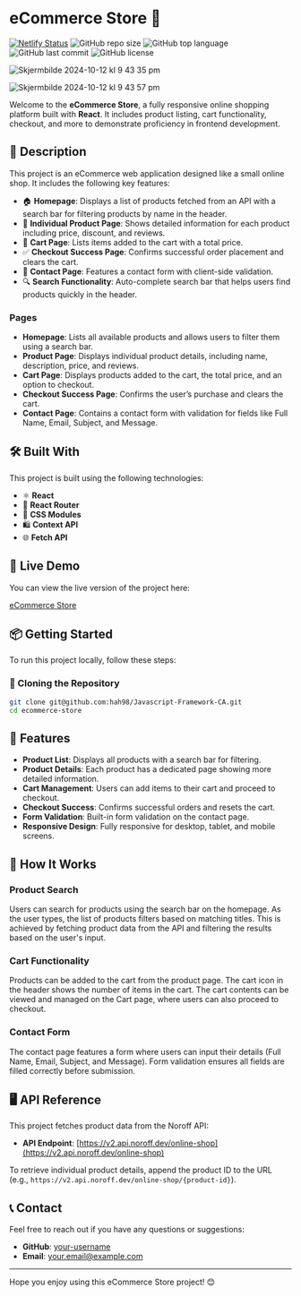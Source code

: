 # eCommerce Store 🛒

[![Netlify Status](https://api.netlify.com/api/v1/badges/76578210-c851-4321-8b36-301320e51040/deploy-status)](https://app.netlify.com/sites/jsframeworkcahah98/deploys)
![GitHub repo size](https://img.shields.io/github/repo-size/hah98/JavaScript-Frameworks-CA)
![GitHub top language](https://img.shields.io/github/languages/top/hah98/JavaScript-Frameworks-CA)
![GitHub last commit](https://img.shields.io/github/last-commit/hah98/JavaScript-Frameworks-CA)
![GitHub license](https://img.shields.io/github/license/hah98/JavaScript-Frameworks-CA)

![Skjermbilde 2024-10-12 kl  9 43 35 pm](https://github.com/user-attachments/assets/58c60932-0745-47d9-badb-0862d3585d9f)

![Skjermbilde 2024-10-12 kl  9 43 57 pm](https://github.com/user-attachments/assets/ca4b34a7-8f1c-4ff5-95a9-f86eaddfd619)


Welcome to the **eCommerce Store**, a fully responsive online shopping platform built with **React**. It includes product listing, cart functionality, checkout, and more to demonstrate proficiency in frontend development.

## 📜 Description

This project is an eCommerce web application designed like a small online shop. It includes the following key features:

- 🏠 **Homepage**: Displays a list of products fetched from an API with a search bar for filtering products by name in the header.
- 📄 **Individual Product Page**: Shows detailed information for each product including price, discount, and reviews.
- 🛒 **Cart Page**: Lists items added to the cart with a total price.
- ✅ **Checkout Success Page**: Confirms successful order placement and clears the cart.
- 📝 **Contact Page**: Features a contact form with client-side validation.
- 🔍 **Search Functionality**: Auto-complete search bar that helps users find products quickly in the header.
  
### Pages

- **Homepage**: Lists all available products and allows users to filter them using a search bar.
- **Product Page**: Displays individual product details, including name, description, price, and reviews.
- **Cart Page**: Displays products added to the cart, the total price, and an option to checkout.
- **Checkout Success Page**: Confirms the user’s purchase and clears the cart.
- **Contact Page**: Contains a contact form with validation for fields like Full Name, Email, Subject, and Message.

## 🛠️ Built With

This project is built using the following technologies:

- ⚛️ **React**
- 🧰 **React Router**
- 🎨 **CSS Modules**
- 🛍️ **Context API**
- 🌐 **Fetch API**

## 🚀 Live Demo

You can view the live version of the project here:

[eCommerce Store](https://jsframeworkcahah98.netlify.app/)

## 📦 Getting Started

To run this project locally, follow these steps:

### 🔽 Cloning the Repository

```bash
git clone git@github.com:hah98/Javascript-Framework-CA.git
cd ecommerce-store
```
## 📄 Features

- **Product List**: Displays all products with a search bar for filtering.
- **Product Details**: Each product has a dedicated page showing more detailed information.
- **Cart Management**: Users can add items to their cart and proceed to checkout.
- **Checkout Success**: Confirms successful orders and resets the cart.
- **Form Validation**: Built-in form validation on the contact page.
- **Responsive Design**: Fully responsive for desktop, tablet, and mobile screens.

## 📑 How It Works

### Product Search
Users can search for products using the search bar on the homepage. As the user types, the list of products filters based on matching titles. This is achieved by fetching product data from the API and filtering the results based on the user's input.

### Cart Functionality
Products can be added to the cart from the product page. The cart icon in the header shows the number of items in the cart. The cart contents can be viewed and managed on the Cart page, where users can also proceed to checkout.

### Contact Form
The contact page features a form where users can input their details (Full Name, Email, Subject, and Message). Form validation ensures all fields are filled correctly before submission.

## 🖥️ API Reference

This project fetches product data from the Noroff API:

- **API Endpoint**: [https://v2.api.noroff.dev/online-shop](https://v2.api.noroff.dev/online-shop)

To retrieve individual product details, append the product ID to the URL (e.g., `https://v2.api.noroff.dev/online-shop/{product-id}`).

## 📞 Contact

Feel free to reach out if you have any questions or suggestions:

- **GitHub**: [your-username](https://github.com/your-username)
- **Email**: your.email@example.com

---

Hope you enjoy using this eCommerce Store project! 😊

